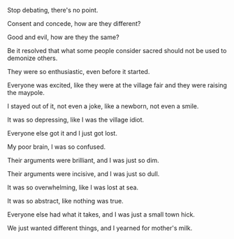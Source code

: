 Stop debating,
there's no point.

Consent and concede,
how are they different?

Good and evil,
how are they the same?

Be it resolved that what some people consider sacred
should not be used to demonize others.

They were so enthusiastic,
even before it started.

Everyone was excited,
like they were at the village fair
and they were raising the maypole.

I stayed out of it, not even a joke,
like a newborn, not even a smile.

It was so depressing,
like I was the village idiot.

Everyone else got it
and I just got lost.

My poor brain,
I was so confused.

Their arguments were brilliant,
and I was just so dim.

Their arguments were incisive,
and I was just so dull.

It was so overwhelming,
like I was lost at sea.

It was so abstract,
like nothing was true.

Everyone else had what it takes,
and I was just a small town hick.

We just wanted different things,
and I yearned for mother's milk.
